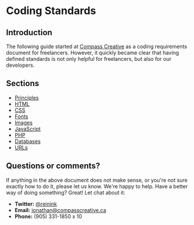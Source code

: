 Coding Standards
================

## Introduction

The following guide started at [Compass Creative](http://compasscreative.ca/) as a coding requirements document for freelancers. However, it quickly became clear that having defined standards is not only helpful for freelancers, but also for our developers.

## Sections

- [Principles](Principles.md)
- [HTML](HTML.md)
- [CSS](CSS.md)
- [Fonts](Fonts.md)
- [Images](Images.md)
- [JavaScript](JavaScript.md)
- [PHP](PHP.md)
- [Databases](Databases.md)
- [URLs](URLs.md)

## Questions or comments?

If anything in the above document does not make sense, or you're not sure exactly how to do it, please let us know. We're happy to help. Have a better way of doing something? Great! Let chat about it:

- **Twitter:** [@reinink](https://twitter.com/reinink)
- **Email:** [jonathan@compasscreative.ca](mailto:jonathan@compasscreative.ca)
- **Phone:** (905) 331-1850 x 10
